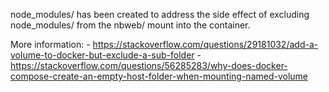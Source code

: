 node_modules/ has been created to address the side effect of excluding node_modules/ from the nbweb/ mount into the container.

More information:
    - https://stackoverflow.com/questions/29181032/add-a-volume-to-docker-but-exclude-a-sub-folder
    - https://stackoverflow.com/questions/56285283/why-does-docker-compose-create-an-empty-host-folder-when-mounting-named-volume


